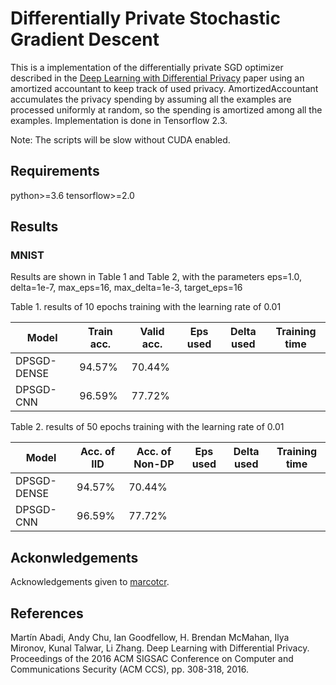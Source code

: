 # Differentially Private Stochastic Gradient Descent

This is a implementation of the differentially private SGD optimizer described in the [Deep Learning with Differential Privacy](https://arxiv.org/abs/1607.00133) paper using an amortized accountant to keep track of used privacy. AmortizedAccountant accumulates the privacy spending by assuming all the examples are processed uniformly at random, so the spending is amortized among all the examples. Implementation is done in Tensorflow 2.3.

Note: The scripts will be slow without CUDA enabled.

## Requirements
python>=3.6
tensorflow>=2.0

## Results
### MNIST
Results are shown in Table 1 and Table 2, with the parameters eps=1.0, delta=1e-7, max_eps=16, max_delta=1e-3, target_eps=16

Table 1. results of 10 epochs training with the learning rate of 0.01

| Model      | Train acc.  | Valid acc.  | Eps used | Delta used | Training time |
| -----      | -----       | ----        | ----     | ----       | ----
| DPSGD-DENSE|  94.57%     | 70.44%      |          |            |
| DPSGD-CNN  |  96.59%     | 77.72%      |          |            |

Table 2. results of 50 epochs training with the learning rate of 0.01

| Model      | Acc. of IID | Acc. of Non-DP | Eps used | Delta used | Training time |
| -----      | -----       | ----           | ----     | ----       | ----
| DPSGD-DENSE|  94.57%     | 70.44%         |          |            |
| DPSGD-CNN  |  96.59%     | 77.72%         |          |            |


## Ackonwledgements
Acknowledgements given to [marcotcr](https://github.com/marcotcr/tf-models).

## References
Martín Abadi, Andy Chu, Ian Goodfellow, H. Brendan McMahan, Ilya Mironov, Kunal Talwar, Li Zhang. Deep Learning with Differential Privacy. Proceedings of the 2016 ACM SIGSAC Conference on Computer and Communications Security (ACM CCS), pp. 308-318, 2016.

